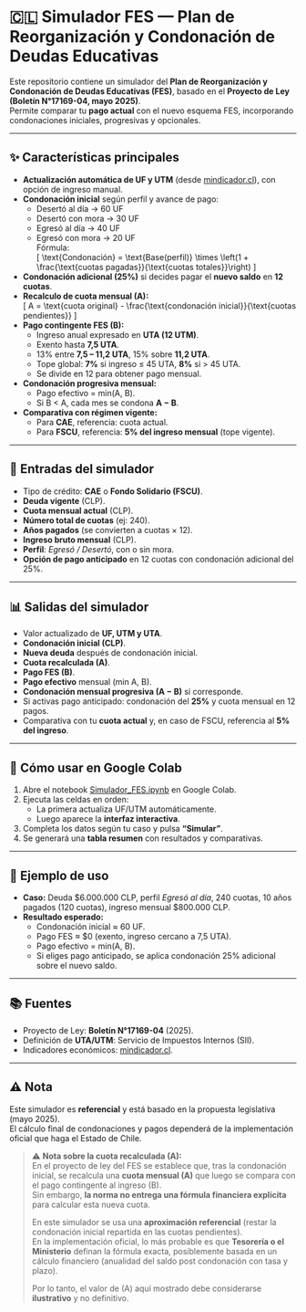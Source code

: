 # 🇨🇱 Simulador FES — Plan de Reorganización y Condonación de Deudas Educativas

Este repositorio contiene un simulador del **Plan de Reorganización y Condonación de Deudas Educativas (FES)**, basado en el **Proyecto de Ley (Boletín N°17169-04, mayo 2025)**.  
Permite comparar tu **pago actual** con el nuevo esquema FES, incorporando condonaciones iniciales, progresivas y opcionales.

---

## ✨ Características principales

- **Actualización automática de UF y UTM** (desde [mindicador.cl](https://mindicador.cl)), con opción de ingreso manual.
- **Condonación inicial** según perfil y avance de pago:
  - Desertó al día → 60 UF
  - Desertó con mora → 30 UF
  - Egresó al día → 40 UF
  - Egresó con mora → 20 UF  
  Fórmula:  
  \[
  \text{Condonación} = \text{Base(perfil)} \times \left(1 + \frac{\text{cuotas pagadas}}{\text{cuotas totales}}\right)
  \]
- **Condonación adicional (25%)** si decides pagar el **nuevo saldo** en **12 cuotas**.
- **Recalculo de cuota mensual (A):**  
  \[
  A = \text{cuota original} - \frac{\text{condonación inicial}}{\text{cuotas pendientes}}
  \]
- **Pago contingente FES (B):**  
  - Ingreso anual expresado en **UTA (12 UTM)**.  
  - Exento hasta **7,5 UTA**.  
  - 13% entre **7,5 – 11,2 UTA**, 15% sobre **11,2 UTA**.  
  - Tope global: **7%** si ingreso ≤ 45 UTA, **8%** si > 45 UTA.  
  - Se divide en 12 para obtener pago mensual.
- **Condonación progresiva mensual:**  
  - Pago efectivo = min(A, B).  
  - Si B < A, cada mes se condona **A − B**.
- **Comparativa con régimen vigente:**  
  - Para **CAE**, referencia: cuota actual.  
  - Para **FSCU**, referencia: **5% del ingreso mensual** (tope vigente).

---

## 🧮 Entradas del simulador

- Tipo de crédito: **CAE** o **Fondo Solidario (FSCU)**.
- **Deuda vigente** (CLP).
- **Cuota mensual actual** (CLP).
- **Número total de cuotas** (ej: 240).
- **Años pagados** (se convierten a cuotas × 12).
- **Ingreso bruto mensual** (CLP).
- **Perfil**: *Egresó / Desertó*, con o sin mora.
- **Opción de pago anticipado** en 12 cuotas con condonación adicional del 25%.

---

## 📊 Salidas del simulador

- Valor actualizado de **UF, UTM y UTA**.
- **Condonación inicial (CLP)**.
- **Nueva deuda** después de condonación inicial.
- **Cuota recalculada (A)**.
- **Pago FES (B)**.
- **Pago efectivo** mensual (min A, B).
- **Condonación mensual progresiva (A − B)** si corresponde.
- Si activas pago anticipado: condonación del **25%** y cuota mensual en 12 pagos.
- Comparativa con tu **cuota actual** y, en caso de FSCU, referencia al **5% del ingreso**.

---

## 🚀 Cómo usar en Google Colab

1. Abre el notebook [Simulador_FES.ipynb](./Simulador_FES.ipynb) en Google Colab.  
2. Ejecuta las celdas en orden:
   - La primera actualiza UF/UTM automáticamente.
   - Luego aparece la **interfaz interactiva**.
3. Completa los datos según tu caso y pulsa **“Simular”**.
4. Se generará una **tabla resumen** con resultados y comparativas.

---

## 📖 Ejemplo de uso

- **Caso:** Deuda $6.000.000 CLP, perfil *Egresó al día*, 240 cuotas, 10 años pagados (120 cuotas), ingreso mensual $800.000 CLP.  
- **Resultado esperado:**  
  - Condonación inicial ≈ 60 UF.  
  - Pago FES ≈ $0 (exento, ingreso cercano a 7,5 UTA).  
  - Pago efectivo = min(A, B).  
  - Si eliges pago anticipado, se aplica condonación 25% adicional sobre el nuevo saldo.

---

## 📚 Fuentes

- Proyecto de Ley: **Boletín N°17169-04** (2025).  
- Definición de **UTA/UTM**: Servicio de Impuestos Internos (SII).  
- Indicadores económicos: [mindicador.cl](https://mindicador.cl).

---

## ⚠️ Nota

Este simulador es **referencial** y está basado en la propuesta legislativa (mayo 2025).  
El cálculo final de condonaciones y pagos dependerá de la implementación oficial que haga el Estado de Chile.

> ⚠️ **Nota sobre la cuota recalculada (A):**  
> En el proyecto de ley del FES se establece que, tras la condonación inicial, se recalcula una **cuota mensual (A)** que luego se compara con el pago contingente al ingreso (B).  
> Sin embargo, **la norma no entrega una fórmula financiera explícita** para calcular esta nueva cuota.  
> 
> En este simulador se usa una **aproximación referencial** (restar la condonación inicial repartida en las cuotas pendientes).  
> En la implementación oficial, lo más probable es que **Tesorería o el Ministerio** definan la fórmula exacta, posiblemente basada en un cálculo financiero (anualidad del saldo post condonación con tasa y plazo).  
> 
> Por lo tanto, el valor de (A) aquí mostrado debe considerarse **ilustrativo** y no definitivo.

